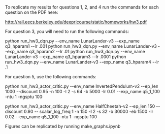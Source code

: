 To replicate my results for questions 1, 2, and 4 run the commands for each question on the PDF here: 

http://rail.eecs.berkeley.edu/deeprlcourse/static/homeworks/hw3.pdf

For question 3, you will need to run the following commands: 

python run_hw3_dqn.py --env_name LunarLander-v3 --exp_name q3_hparam1 --lr .001
python run_hw3_dqn.py --env_name LunarLander-v3 --exp_name q3_hparam2 --lr .01
python run_hw3_dqn.py --env_name LunarLander-v3 --exp_name q3_hparam3 --lr .0001
python run_hw3_dqn.py --env_name LunarLander-v3 --exp_name q3_hparam4 --lr .1

For question 5, use the following commands: 

python run_hw3_actor_critic.py --env_name InvertedPendulum-v2 --ep_len 1000 --discount
0.95 -n 100 -l 2 -s 64 -b 5000 -lr 0.01 --exp_name q5_1_100 -ntu 1 -ngsptu 100

python run_hw3_actor_critic.py --env_name HalfCheetah-v2 --ep_len 150 --discount 0.90 --
scalar_log_freq 1 -n 150 -l 2 -s 32 -b 30000 -eb 1500 -lr 0.02 --exp_name q5_1_100 -ntu 1 -ngsptu 100

Figures can be replicated by running make_graphs.ipynb
